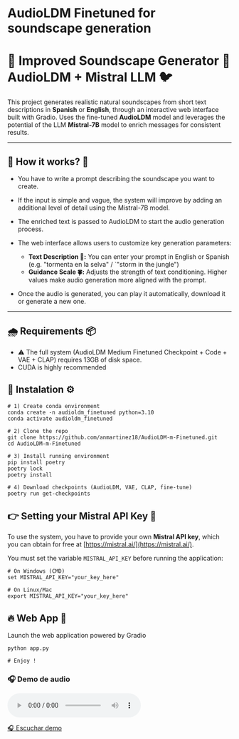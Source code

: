 # AudioLDM Finetuned for soundscape generation

# 🌄 Improved Soundscape Generator 🌳 AudioLDM + Mistral LLM 🐦

This project generates realistic natural soundscapes from short text descriptions in **Spanish** or **English**, through an interactive web interface built with Gradio.
Uses the fine-tuned **AudioLDM** model and leverages the potential of the LLM **Mistral-7B** model to enrich messages for consistent results.

---

## 🍂 How it works? 🌊

- You have to write a prompt describing the soundscape you want to create.
- If the input is simple and vague, the system will improve by adding an additional level of detail using the Mistral-7B model.
- The enriched text is passed to AudioLDM to start the audio generation process.
- The web interface allows users to customize key generation parameters:

    - **Text Description 📝:** You can enter your prompt in English or Spanish  (e.g. "tormenta en la selva" / `"storm in the jungle")
    - **Guidance Scale 🍀:** Adjusts the strength of text conditioning. Higher values make audio generation more aligned with the prompt.

- Once the audio is generated, you can play it automatically, download it or generate a new one.

---

## 🌧️ Requirements 📦 

- ⚠️ The full system (AudioLDM Medium Finetuned Checkpoint + Code + VAE + CLAP) requires 13GB of disk space.
- CUDA is highly recommended


## 🌵 Instalation ⚙️ 

```shell
# 1) Create conda environment
conda create -n audioldm_finetuned python=3.10
conda activate audioldm_finetuned

# 2) Clone the repo
git clone https://github.com/anmartinez18/AudioLDM-m-Finetuned.git
cd AudioLDM-m-Finetuned

# 3) Install running environment
pip install poetry
poetry lock
poetry install

# 4) Download checkpoints (AudioLDM, VAE, CLAP, fine-tune)
poetry run get-checkpoints

```

## 👉 Setting your Mistral API Key 🔑

To use the system, you have to provide your own **Mistral API key**,  which you can obtain for free at [https://mistral.ai/](https://mistral.ai/).

You must set the variable `MISTRAL_API_KEY` before running the application:

```shell
# On Windows (CMD)
set MISTRAL_API_KEY="your_key_here"

# On Linux/Mac
export MISTRAL_API_KEY="your_key_here"

```
## 🔥 Web App 🦉

Launch the web application powered by Gradio

```shell
python app.py

# Enjoy !
```

### 🎧 Demo de audio

<audio controls>
  <source src="https://cdn.jsdelivr.net/gh/anmartinez18/AudioLDM-m-Finetuned@main/samples/Rain_from_outside_hitting_the_window.wav" type="audio/wav">
</audio>

[🎧 Escuchar demo](https://cdn.jsdelivr.net/gh/anmartinez18/AudioLDM-m-Finetuned@main/samples/Rain_from_outside_hitting_the_window.wav)


